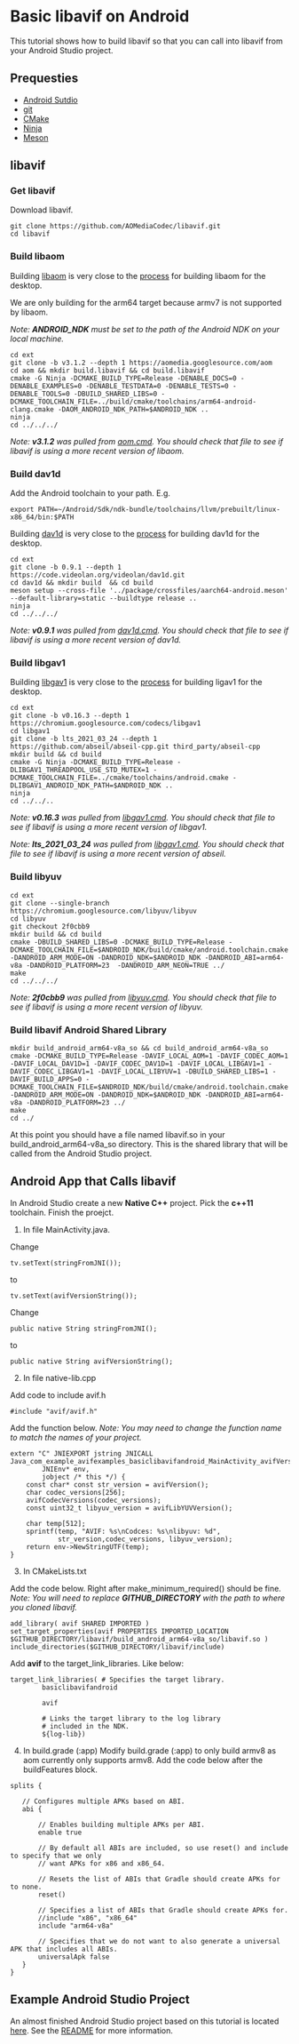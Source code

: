 # Basic libavif on Android
This tutorial shows how to build libavif so that you can call into libavif
from your Android Studio project.

## Prequesties

- [Android Sutdio](https://developer.android.com/studio)
- [git](https://git-scm.com/)
- [CMake](https://cmake.org/)
- [Ninja](https://ninja-build.org/)
- [Meson](https://mesonbuild.com/)

## libavif

### Get libavif
Download libavif.
```
git clone https://github.com/AOMediaCodec/libavif.git
cd libavif
```

### Build libaom
Building [libaom](https://aomedia.googlesource.com/aom/) is very close to the
[process](https://github.com/AOMediaCodec/libavif/blob/master/ext/aom.cmd) for building libaom for the desktop.

We are only building for the arm64 target because armv7 is not supported by
libaom.

*Note: **ANDROID_NDK** must be set to the path of the Android NDK on your local
machine.*

```
cd ext
git clone -b v3.1.2 --depth 1 https://aomedia.googlesource.com/aom
cd aom && mkdir build.libavif && cd build.libavif
cmake -G Ninja -DCMAKE_BUILD_TYPE=Release -DENABLE_DOCS=0 -DENABLE_EXAMPLES=0 -DENABLE_TESTDATA=0 -DENABLE_TESTS=0 -DENABLE_TOOLS=0 -DBUILD_SHARED_LIBS=0 -DCMAKE_TOOLCHAIN_FILE=../build/cmake/toolchains/arm64-android-clang.cmake -DAOM_ANDROID_NDK_PATH=$ANDROID_NDK ..
ninja
cd ../../../
```

*Note: **v3.1.2** was pulled from
[aom.cmd](https://github.com/AOMediaCodec/libavif/blob/master/ext/aom.cmd). You
should check that file to see if libavif is using a more recent version of
libaom.*

### Build dav1d

Add the Android toolchain to your path. E.g.
```
export PATH=~/Android/Sdk/ndk-bundle/toolchains/llvm/prebuilt/linux-x86_64/bin:$PATH
```

Building [dav1d](https://code.videolan.org/videolan/dav1d) is very close to the
[process](https://github.com/AOMediaCodec/libavif/blob/master/ext/dav1d.cmd) for
building dav1d for the desktop.

```
cd ext
git clone -b 0.9.1 --depth 1 https://code.videolan.org/videolan/dav1d.git
cd dav1d && mkdir build  && cd build
meson setup --cross-file '../package/crossfiles/aarch64-android.meson' --default-library=static --buildtype release ..
ninja
cd ../../../
```

*Note: **v0.9.1** was pulled from
[dav1d.cmd](https://github.com/AOMediaCodec/libavif/blob/master/ext/dav1d.cmd). You
should check that file to see if libavif is using a more recent version of
dav1d.*

### Build libgav1

Building [libgav1](https://chromium.googlesource.com/codecs/libgav1/) is very close to the
[process](https://github.com/AOMediaCodec/libavif/blob/master/ext/libgav1.cmd) for
building ligav1 for the desktop.

```
cd ext
git clone -b v0.16.3 --depth 1 https://chromium.googlesource.com/codecs/libgav1
cd libgav1
git clone -b lts_2021_03_24 --depth 1 https://github.com/abseil/abseil-cpp.git third_party/abseil-cpp
mkdir build && cd build
cmake -G Ninja -DCMAKE_BUILD_TYPE=Release -DLIBGAV1_THREADPOOL_USE_STD_MUTEX=1 -DCMAKE_TOOLCHAIN_FILE=../cmake/toolchains/android.cmake -DLIBGAV1_ANDROID_NDK_PATH=$ANDROID_NDK ..
ninja
cd ../../..
```
*Note: **v0.16.3** was pulled from
[libgav1.cmd](https://github.com/AOMediaCodec/libavif/blob/master/ext/libgav1.cmd). You
should check that file to see if libavif is using a more recent version of
libgav1.*

*Note: **lts_2021_03_24** was pulled from
[libgav1.cmd](https://github.com/AOMediaCodec/libavif/blob/master/ext/libgav1.cmd). You
should check that file to see if libavif is using a more recent version of
abseil.*

### Build libyuv

```
cd ext
git clone --single-branch https://chromium.googlesource.com/libyuv/libyuv
cd libyuv
git checkout 2f0cbb9
mkdir build && cd build
cmake -DBUILD_SHARED_LIBS=0 -DCMAKE_BUILD_TYPE=Release -DCMAKE_TOOLCHAIN_FILE=$ANDROID_NDK/build/cmake/android.toolchain.cmake -DANDROID_ARM_MODE=ON -DANDROID_NDK=$ANDROID_NDK -DANDROID_ABI=arm64-v8a -DANDROID_PLATFORM=23  -DANDROID_ARM_NEON=TRUE ../
make
cd ../../../
```

*Note: **2f0cbb9** was pulled from
[libyuv.cmd](https://github.com/AOMediaCodec/libavif/blob/master/ext/libyuv.cmd). You
should check that file to see if libavif is using a more recent version of
libyuv.*

### Build libavif Android Shared Library

```
mkdir build_android_arm64-v8a_so && cd build_android_arm64-v8a_so
cmake -DCMAKE_BUILD_TYPE=Release -DAVIF_LOCAL_AOM=1 -DAVIF_CODEC_AOM=1 -DAVIF_LOCAL_DAV1D=1 -DAVIF_CODEC_DAV1D=1 -DAVIF_LOCAL_LIBGAV1=1 -DAVIF_CODEC_LIBGAV1=1 -DAVIF_LOCAL_LIBYUV=1 -DBUILD_SHARED_LIBS=1 -DAVIF_BUILD_APPS=0 -DCMAKE_TOOLCHAIN_FILE=$ANDROID_NDK/build/cmake/android.toolchain.cmake -DANDROID_ARM_MODE=ON -DANDROID_NDK=$ANDROID_NDK -DANDROID_ABI=arm64-v8a -DANDROID_PLATFORM=23 ../
make
cd ../
```

At this point you should have a file named libavif.so in your
build_android_arm64-v8a_so directory. This is the shared library that will be
called from the Android Studio project.

## Android App that Calls libavif

In Android Studio create a new **Native C++** project. Pick the **c++11**
toolchain. Finish the proejct.


1. In file MainActivity.java.

Change
```
tv.setText(stringFromJNI());
```
to
```
tv.setText(avifVersionString());
```

Change
```
public native String stringFromJNI();
```
to
```
public native String avifVersionString();
```


2. In file native-lib.cpp

Add code to include avif.h
```
#include "avif/avif.h"
```

Add the function below.
*Note: You may need to change the function name to match the names of your
project.*

```
extern "C" JNIEXPORT jstring JNICALL
Java_com_example_avifexamples_basiclibavifandroid_MainActivity_avifVersionString(
        JNIEnv* env,
        jobject /* this */) {
    const char* const str_version = avifVersion();
    char codec_versions[256];
    avifCodecVersions(codec_versions);
    const uint32_t libyuv_version = avifLibYUVVersion();

    char temp[512];
    sprintf(temp, "AVIF: %s\nCodces: %s\nlibyuv: %d",
            str_version,codec_versions, libyuv_version);
    return env->NewStringUTF(temp);
}
```

3. In CMakeLists.txt

Add the code below. Right after make_minimum_required() should be fine.
*Note: You will need to replace **GITHUB_DIRECTORY** with the path to where you
cloned libavif.*

```
add_library( avif SHARED IMPORTED )
set_target_properties(avif PROPERTIES IMPORTED_LOCATION $GITHUB_DIRECTORY/libavif/build_android_arm64-v8a_so/libavif.so )
include_directories($GITHUB_DIRECTORY/libavif/include)
```

Add **avif** to the target_link_libraries. Like below:
```
target_link_libraries( # Specifies the target library.
        basiclibavifandroid

        avif

        # Links the target library to the log library
        # included in the NDK.
        ${log-lib})
```

4. In build.grade (:app)
Modify build.grade (:app) to only build armv8 as aom currently only supports armv8. Add the code below after the buildFeatures block.
```
splits {

   // Configures multiple APKs based on ABI.
   abi {

       // Enables building multiple APKs per ABI.
       enable true

       // By default all ABIs are included, so use reset() and include to specify that we only
       // want APKs for x86 and x86_64.

       // Resets the list of ABIs that Gradle should create APKs for to none.
       reset()

       // Specifies a list of ABIs that Gradle should create APKs for.
       //include "x86", "x86_64"
       include "arm64-v8a"

       // Specifies that we do not want to also generate a universal APK that includes all ABIs.
       universalApk false
   }
}
```

## Example Android Studio Project
An almost finished Android Studio project based on this tutorial is located
[here](AndroidStudioProjects/BasicLibavifAndroid/). See the
[README](AndroidStudioProjects/BasicLibavifAndroid/README.md) for more
information.

